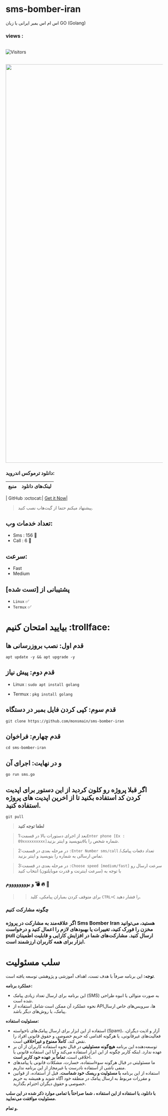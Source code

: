 # sms-bomber-iran
اس ام اس بمبر ایرانی با زبان GO (Golang)


 <h3>views :</h3> <br>
 <img src="https://profile-counter.glitch.me/monsmain/count.svg" alt="Visitors"><p align="center">
  <br><img src="https://github.com/NiREvil/workers-cloudflare/blob/main/Other/pics/snake.svg" width="1280px">


### دانلود ترموکس اندروید:



| منبع | لینک‌های دانلود |
|:--------:| -------------:|

|  GitHub :octocat:| [Get it Now](https://github.com/termux/termux-app/releases)|
> پیشنهاد میکنم حتما از گیت‌هاب نصب کنید.

## تعداد خدمات وب:

- Sms : 156 🧨
- Call : 6 🧨

## سرعت:
- Fast
- Medium

## پشتیبانی از [تست شده]
- `Linux` ✅
- `Termux` ✅
# بیایید امتحان کنیم :trollface:
## قدم اول: نصب بروزرسانی ها
```
apt update -y && apt upgrade -y
```


## قدم دوم: پیش نیاز

- Linux : `sudo apt install golang `

- Termux : `pkg install golang `



## قدم سوم: کپی کردن فایل بمبر در دستگاه

```
git clone https://github.com/monsmain/sms-bomber-iran
```
## قدم چهارم: فراخوان
```
cd sms-bomber-iran
```
## و در نهایت: اجرای آن
```
go run sms.go
```
## اگر قبلا پروژه رو کلون کردید از این دستور برای اپدیت کردن کد استفاده بکنید تا از اخرین اپدیت های پروژه استفاده کنید.
```
git pull
```


>  **لطفا توجه کنید**                        

>1:بعد از اجرای دستورات بالا در قسمت`Enter phone [Ex : 09xxxxxxxxxx]`شماره شخص را با` 0 `بنویسید و اینتر بزنید.

>2:در مرحله بعدی در قسمت `:Enter Number sms/call` تعداد دفعات پیامک/تماس ارسالی به شماره را بنویسید و اینتر بزنید.

>3:در مرحله بعدی در قسمت `:Choose speed [medium/fast]` سرعت ارسال رو با توجه به (سرعت اینترنت و قدرت موبایلتون) انتخاب کنید 

### و بووووووووم :bomb: :fire: :ghost:
> > برای متوقف کردن بمباران پیامکی، کلید `CTRL+C` را فشار دهید.

### چگونه مشارکت کنیم
### اگر علاقه‌مند به مشارکت در پروژه Sms Bomber Iran هستید، می‌توانید مخزن را فورک کنید، تغییرات یا بهبودهای لازم را اعمال کنید و درخواست pull ارسال کنید. مشارکت‌های شما در افزایش کارایی و قابلیت اطمینان ابزار برای همه کاربران ارزشمند است.

# سلب مسئولیت

**توجه:** این برنامه صرفاً با هدف تست، اهداف آموزشی و پژوهشی توسعه یافته است.

**عملکرد برنامه:**

* این برنامه برای ارسال تعداد زیادی پیامک (SMS) به صورت متوالی یا انبوه طراحی شده است.
* نحوه عملکرد آن ممکن است شامل استفاده از APIها، سرویس‌های خاص ارسال پیامک، یا روش‌های دیگر باشد.

**مسئولیت استفاده:**

* استفاده از این ابزار برای ارسال پیامک‌های ناخواسته (Spam)، آزار و اذیت دیگران، فعالیت‌های غیرقانونی، یا هرگونه اقدامی که حریم خصوصی و حقوق قانونی افراد را نقض کند، **کاملاً ممنوع و غیراخلاقی** است.
* توسعه‌دهنده این برنامه **هیچ‌گونه مسئولیتی** در قبال نحوه استفاده کاربران از آن بر عهده ندارد. اینکه کاربر چگونه از این ابزار استفاده می‌کند و آیا این استفاده قانونی یا اخلاقی است، **تماماً بر عهده خود کاربر است.**
* ما مسئولیتی در قبال هرگونه سوءاستفاده، خسارت، مشکلات قانونی یا پیامدهای منفی ناشی از استفاده نادرست یا غیرمجاز از این برنامه نداریم.
* استفاده از این برنامه **با مسئولیت و ریسک خود شماست.** قبل از استفاده، از قوانین و مقررات مربوط به ارسال پیامک در منطقه خود آگاه شوید و همیشه به حریم خصوصی و حقوق دیگران احترام بگذارید.

**با دانلود، یا استفاده از این استفاده ، شما صراحتاً با تمامی موارد ذکر شده در این سلب مسئولیت موافقت می‌نمایید.**








**و تمام.** 
